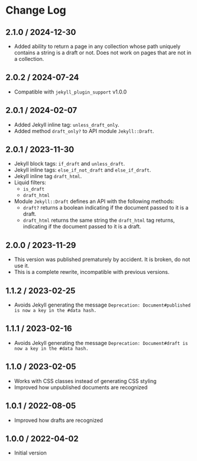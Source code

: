 # Change Log

## 2.1.0 / 2024-12-30

* Added ability to return a page in any collection whose path uniquely contains
  a string is a draft or not.
  Does not work on pages that are not in a collection.


## 2.0.2 / 2024-07-24

* Compatible with `jekyll_plugin_support` v1.0.0


## 2.0.1 / 2024-02-07

* Added Jekyll inline tag: `unless_draft_only`.
* Added method `draft_only?` to API module `Jekyll::Draft`.


## 2.0.1 / 2023-11-30

* Jekyll block tags: `if_draft` and `unless_draft`.
* Jekyll inline tags: `else_if_not_draft` and `else_if_draft`.
* Jekyll inline tag `draft_html`.
* Liquid filters:
  * `is_draft`
  * `draft_html`
* Module `Jekyll::Draft` defines an API with the following methods:
  * `draft?` returns a boolean indicating if the document passed to it is a draft.
  * `draft_html` returns the same string the `draft_html` tag returns,
    indicating if the document passed to it is a draft.


## 2.0.0 / 2023-11-29

* This version was published prematurely by accident.
  It is broken, do not use it.
* This is a complete rewrite, incompatible with previous versions.


## 1.1.2 / 2023-02-25

* Avoids Jekyll generating the message `Deprecation: Document#published is now a key in the #data hash.`


## 1.1.1 / 2023-02-16

* Avoids Jekyll generating the message `Deprecation: Document#draft is now a key in the #data hash.`


## 1.1.0 / 2023-02-05

* Works with CSS classes instead of generating CSS styling
* Improved how unpublished documents are recognized


## 1.0.1 / 2022-08-05

* Improved how drafts are recognized


## 1.0.0 / 2022-04-02

* Initial version
